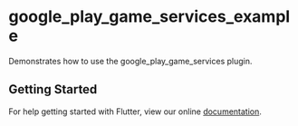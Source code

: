 # google_play_game_services_example

Demonstrates how to use the google_play_game_services plugin.

## Getting Started

For help getting started with Flutter, view our online
[documentation](https://flutter.io/).
